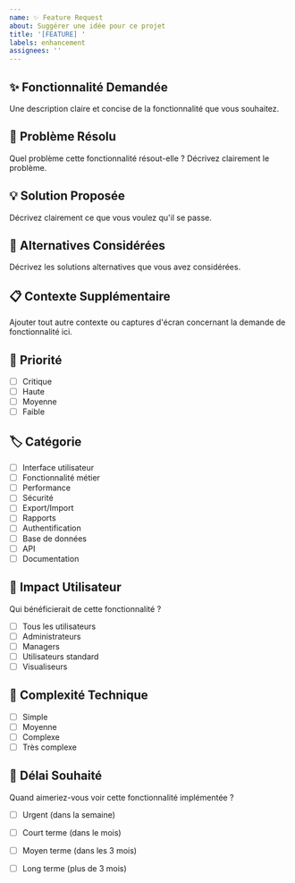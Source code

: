 ```yaml
---
name: ✨ Feature Request
about: Suggérer une idée pour ce projet
title: '[FEATURE] '
labels: enhancement
assignees: ''
---
```


## ✨ Fonctionnalité Demandée

Une description claire et concise de la fonctionnalité que vous souhaitez.

## 🤔 Problème Résolu

Quel problème cette fonctionnalité résout-elle ? Décrivez clairement le problème.

## 💡 Solution Proposée

Décrivez clairement ce que vous voulez qu'il se passe.

## 🔄 Alternatives Considérées

Décrivez les solutions alternatives que vous avez considérées.

## 📋 Contexte Supplémentaire

Ajouter tout autre contexte ou captures d'écran concernant la demande de fonctionnalité ici.

## 🎯 Priorité

- [ ] Critique
- [ ] Haute
- [ ] Moyenne
- [ ] Faible

## 🏷️ Catégorie

- [ ] Interface utilisateur
- [ ] Fonctionnalité métier
- [ ] Performance
- [ ] Sécurité
- [ ] Export/Import
- [ ] Rapports
- [ ] Authentification
- [ ] Base de données
- [ ] API
- [ ] Documentation

## 👥 Impact Utilisateur

Qui bénéficierait de cette fonctionnalité ?

- [ ] Tous les utilisateurs
- [ ] Administrateurs
- [ ] Managers
- [ ] Utilisateurs standard
- [ ] Visualiseurs

## 🔧 Complexité Technique

- [ ] Simple
- [ ] Moyenne
- [ ] Complexe
- [ ] Très complexe

## 📅 Délai Souhaité

Quand aimeriez-vous voir cette fonctionnalité implémentée ?

- [ ] Urgent (dans la semaine)
- [ ] Court terme (dans le mois)
- [ ] Moyen terme (dans les 3 mois)
- [ ] Long terme (plus de 3 mois)


